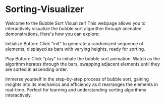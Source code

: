 # Sorting-Visualizer
Welcome to the Bubble Sort Visualizer! This webpage allows you to interactively visualize the bubble sort algorithm through animated demonstrations. Here's how you can explore:

Initialize Button: Click "init" to generate a randomized sequence of elements, displayed as bars with varying heights, ready for sorting.

Play Button: Click "play" to initiate the bubble sort animation. Watch as the algorithm iterates through the bars, swapping adjacent elements until they are sorted in ascending order.

Immerse yourself in the step-by-step process of bubble sort, gaining insights into its mechanics and efficiency as it rearranges the elements in real-time. Perfect for learning and understanding sorting algorithms interactively.
